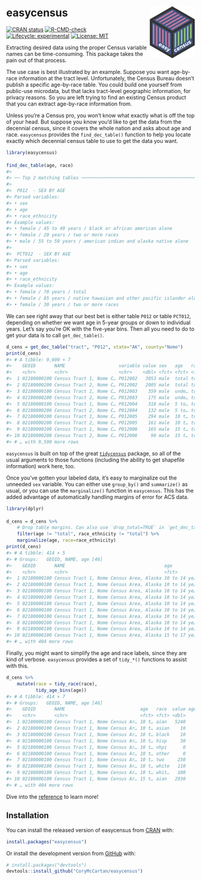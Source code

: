 
<!-- README.md is generated from README.Rmd. Please edit that file -->

# **easycensus** <a href="https://corymccartan.github.io/easycensus/"><img src="man/figures/logo.png" align="right" height="138" /></a>

<!-- badges: start -->

[![CRAN
status](https://www.r-pkg.org/badges/version/easycensus)](https://CRAN.R-project.org/package=easycensus)
[![R-CMD-check](https://github.com/CoryMcCartan/easycensus/workflows/R-CMD-check/badge.svg)](https://github.com/CoryMcCartan/easycensus/actions)
[![Lifecycle:
experimental](https://img.shields.io/badge/lifecycle-experimental-orange.svg)](https://lifecycle.r-lib.org/articles/stages.html#experimental)
[![License:
MIT](https://img.shields.io/badge/License-MIT-yellow.svg)](https://opensource.org/licenses/MIT)
<!-- badges: end -->

Extracting desired data using the proper Census variable names can be
time-consuming. This package takes the pain out of that process.

The use case is best illustrated by an example. Suppose you want
age-by-race information at the tract level. Unfortunately, the Census
Bureau doesn’t publish a specific age-by-race table. You could build one
yourself from public-use microdata, but that lacks tract-level
geographic information, for privacy reasons. So you are left trying to
find an existing Census product that you can extract age-by-race
information from.

Unless you’re a Census pro, you won’t know what exactly what is off the
top of your head. But suppose you know you’d like to get the data from
the decennial census, since it covers the whole nation and asks about
age and race. `easycensus` provides the `find_dec_table()` function to
help you locate exactly which decennial census table to use to get the
data you want.

``` r
library(easycensus)

find_dec_table(age, race)
#> 
#> ── Top 2 matching tables ───────────────────────────────────────────────────────
#> 
#>  P012  - SEX BY AGE
#> Parsed variables:
#> • sex
#> • age
#> • race_ethnicity
#> Example values:
#> • female / 45 to 49 years / black or african american alone
#> • female / 20 years / two or more races
#> • male / 55 to 59 years / american indian and alaska native alone
#> 
#>  PCT012  - SEX BY AGE
#> Parsed variables:
#> • sex
#> • age
#> • race_ethnicity
#> Example values:
#> • female / 70 years / total
#> • female / 85 years / native hawaiian and other pacific islander alone
#> • female / 30 years / two or more races
```

We can see right away that our best bet is either table `P012` or table
`PCT012`, depending on whether we want age in 5-year groups or down to
individual years. Let’s say you’re OK with the five-year bins. Then all
you need to do to get your data is to call `get_dec_table()`.

``` r
d_cens = get_dec_table("tract", "P012", state="AK", county="Nome")
print(d_cens)
#> # A tibble: 9,600 × 7
#>    GEOID       NAME                    variable value sex   age   race_ethnicity
#>    <chr>       <chr>                   <chr>    <dbl> <fct> <fct> <fct>         
#>  1 02180000100 Census Tract 1, Nome C… P012002   3053 male  total total         
#>  2 02180000200 Census Tract 2, Nome C… P012002   2005 male  total total         
#>  3 02180000100 Census Tract 1, Nome C… P012003    359 male  unde… total         
#>  4 02180000200 Census Tract 2, Nome C… P012003    175 male  unde… total         
#>  5 02180000100 Census Tract 1, Nome C… P012004    318 male  5 to… total         
#>  6 02180000200 Census Tract 2, Nome C… P012004    132 male  5 to… total         
#>  7 02180000100 Census Tract 1, Nome C… P012005    294 male  10 t… total         
#>  8 02180000200 Census Tract 2, Nome C… P012005    161 male  10 t… total         
#>  9 02180000100 Census Tract 1, Nome C… P012006    165 male  15 t… total         
#> 10 02180000200 Census Tract 2, Nome C… P012006     90 male  15 t… total         
#> # … with 9,590 more rows
```

`easycensus` is built on top of the great
[`tidycensus`](https://walker-data.com/tidycensus/) package, so all of
the usual arguments to those functions (including the ability to get
shapefile information) work here, too.

Once you’ve gotten your labeled data, it’s easy to marginalize out the
unneeded `sex` variable. You can either use `group_by()` and
`summarize()` as usual, or you can use the `marginalize()` function in
`easycensus`. This has the added advantage of automatically handling
margins of error for ACS data.

``` r
library(dplyr)

d_cens = d_cens %>%
    # Drop table margins. Can also use `drop_total=TRUE` in `get_dec_table()`
    filter(age != "total", race_ethnicity != "total") %>%
    marginalize(age, race=race_ethnicity)
print(d_cens)
#> # A tibble: 414 × 5
#> # Groups:   GEOID, NAME, age [46]
#>    GEOID       NAME                                     age          race  value
#>    <chr>       <chr>                                    <fct>        <fct> <dbl>
#>  1 02180000100 Census Tract 1, Nome Census Area, Alaska 10 to 14 ye… amer…  5240
#>  2 02180000100 Census Tract 1, Nome Census Area, Alaska 10 to 14 ye… asia…    10
#>  3 02180000100 Census Tract 1, Nome Census Area, Alaska 10 to 14 ye… blac…    10
#>  4 02180000100 Census Tract 1, Nome Census Area, Alaska 10 to 14 ye… hisp…    30
#>  5 02180000100 Census Tract 1, Nome Census Area, Alaska 10 to 14 ye… nati…     0
#>  6 02180000100 Census Tract 1, Nome Census Area, Alaska 10 to 14 ye… some…     0
#>  7 02180000100 Census Tract 1, Nome Census Area, Alaska 10 to 14 ye… two …   230
#>  8 02180000100 Census Tract 1, Nome Census Area, Alaska 10 to 14 ye… whit…   110
#>  9 02180000100 Census Tract 1, Nome Census Area, Alaska 10 to 14 ye… whit…   100
#> 10 02180000100 Census Tract 1, Nome Census Area, Alaska 15 to 17 ye… amer…  2930
#> # … with 404 more rows
```

Finally, you might want to simplify the age and race labels, since they
are kind of verbose. `easycensus` provides a set of `tidy_*()` functions
to assist with this.

``` r
d_cens %>%
    mutate(race = tidy_race(race),
           tidy_age_bins(age))
#> # A tibble: 414 × 7
#> # Groups:   GEOID, NAME, age [46]
#>    GEOID       NAME                            age   race  value age_from age_to
#>    <chr>       <chr>                           <fct> <fct> <dbl>    <dbl>  <dbl>
#>  1 02180000100 Census Tract 1, Nome Census Ar… 10 t… aian   5240       10     14
#>  2 02180000100 Census Tract 1, Nome Census Ar… 10 t… asian    10       10     14
#>  3 02180000100 Census Tract 1, Nome Census Ar… 10 t… black    10       10     14
#>  4 02180000100 Census Tract 1, Nome Census Ar… 10 t… hisp     30       10     14
#>  5 02180000100 Census Tract 1, Nome Census Ar… 10 t… nhpi      0       10     14
#>  6 02180000100 Census Tract 1, Nome Census Ar… 10 t… other     0       10     14
#>  7 02180000100 Census Tract 1, Nome Census Ar… 10 t… two     230       10     14
#>  8 02180000100 Census Tract 1, Nome Census Ar… 10 t… white   110       10     14
#>  9 02180000100 Census Tract 1, Nome Census Ar… 10 t… whit…   100       10     14
#> 10 02180000100 Census Tract 1, Nome Census Ar… 15 t… aian   2930       15     17
#> # … with 404 more rows
```

Dive into the
[reference](https://corymccartan.github.io/easycensus/reference/) to
learn more!

## Installation

You can install the released version of easycensus from
[CRAN](https://CRAN.R-project.org) with:

``` r
install.packages("easycensus")
```

Or install the development version from [GitHub](https://github.com/)
with:

``` r
# install.packages("devtools")
devtools::install_github("CoryMcCartan/easycensus")
```

